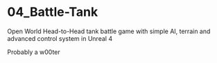 # 04_Battle-Tank
Open World Head-to-Head tank battle game with simple AI, terrain and advanced control system in Unreal 4

Probably a w00ter
